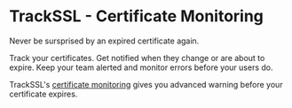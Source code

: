 # TrackSSL - Certificate Monitoring

Never be sursprised by an expired certificate again.

Track your certificates. Get notified when they change or are about to expire. Keep your team alerted and monitor errors before your users do.

TrackSSL's [certificate monitoring](https://trackssl.com/) gives you advanced warning before your certificate expires.
